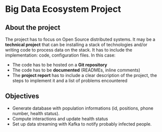 # Big Data Ecosystem Project

## About the project

The project has to focus on Open Source distributed systems.
It may be a **technical project** that can be installing a stack of technologies and/or writing code to process data on the stack. It has to include the implementation: code, configuration files. In this case:
- The code has to be hosted on a **Git repository**
- The code has to be **documented** (READMEs, inline comments)
- The **project report** has to include a clear description of the project, the steps to implement it and a list of problems encountered



## Objectives

- Generate database with population informations (id, positions, phone number, health status).
- Compute interactions and update health status
- Set up data streaming with Kafka to notify probably infected people.
